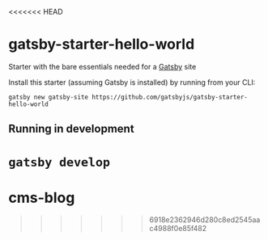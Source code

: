 <<<<<<< HEAD
# gatsby-starter-hello-world
Starter with the bare essentials needed for a [Gatsby](https://www.gatsbyjs.org/) site

Install this starter (assuming Gatsby is installed) by running from your CLI:
```
gatsby new gatsby-site https://github.com/gatsbyjs/gatsby-starter-hello-world
```

## Running in development
`gatsby develop`
=======
# cms-blog
>>>>>>> 6918e2362946d280c8ed2545aac4988f0e85f482
